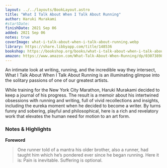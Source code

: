 ```yaml
---
layout: ../../layouts/BookLayout.astro
title: "What I Talk About When I Talk About Running"
author: Haruki Murakami
#startDate:
finishDate: 2021 Sep 06
added: 2021 Sep 06
notes: true
coverImage: what-i-talk-about-when-i-talk-about-running.webp
library: https://share.libbyapp.com/title/148536
bookshop: https://bookshop.org/books/what-i-talk-about-when-i-talk-about-running-a-memoir/9780307389831
amazon: https://www.amazon.com/What-Talk-About-When-Running/dp/0307389839/
---
```


An intimate look at writing, running, and the incredible way they intersect, What I Talk About When I Talk About Running is an illuminating glimpse into the solitary passions of one of our greatest artists.

While training for the New York City Marathon, Haruki Murakami decided to keep a journal of his progress. The result is a memoir about his intertwined obsessions with running and writing, full of vivid recollections and insights, including the eureka moment when he decided to become a writer. By turns funny and sobering, playful and philosophical, here is a rich and revelatory work that elevates the human need for motion to an art form.

### Notes & Highlights
**Foreword**
> One runner told of a mantra his older brother, also a runner, had taught him which he’s pondered ever since he began running. Here it is: Pain is inevitable. Suffering is optional.  
